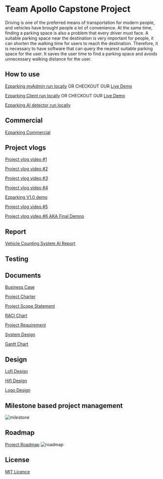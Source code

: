 # Team Apollo Capstone Project
Driving is one of the preferred means of transportation for modern people, and vehicles have brought people a lot of convenience. At the same time, finding a parking space is also a problem that every driver must face. A suitable parking space near the destination is very important for people, it can shorten the walking time for users to reach the destination. Therefore, it is necessary to have software that can query the nearest suitable parking space for the user. It saves the user time to find a parking space and avoids unnecessary walking distance for the user.

## How to use
[Ezparking myAdmin run locally](https://github.com/kevinren1108/Apollo-Capstone-Project/blob/main/ezparking_frontend/README.md)
OR CHECKOUT OUR [Live Demo](https://singular-malabi-a5e23d.netlify.app)

[Ezparking Client run locally](https://github.com/kevinren1108/Apollo-Capstone-Project/blob/main/ezparking_client/README.md)
OR CHECKOUT OUR [Live Demo](https://urezparking.com/)

[Ezparking AI detector run locally](https://github.com/kevinren1108/Apollo-Capstone-Project/blob/main/ezparking_ai_detector/README.md)

## Commercial
[Ezparking Commercial](https://youtu.be/O7K-yJcxkeY)

## Project vlogs
[Project vlog video #1](https://youtu.be/MFvi8rMCnk8)

[Project vlog video #2](https://youtu.be/5cvXk_ntv1g) 

[Project vlog video #3](https://youtu.be/iK_OS3lrqLc) 

[Project vlog video #4](https://youtu.be/MstLx1w7VWg) 

[Ezparking V1.0 demo](https://youtu.be/i0k2DUT1LrE) 

[Project vlog video #5](https://youtu.be/k2uPJct-0C8) 

[Project vlog video #6 AKA Final Demno](https://youtu.be/qRdufaFVSw4)

## Report
[Vehicle Counting System AI Report](https://github.com/kevinren1108/Apollo-Capstone-Project/blob/main/ezparking_frontend/README.md)

## Testing

## Documents
[Business Case](https://github.com/kevinren1108/Apollo-Capstone-Project/blob/main/documents/Planning/Business%20Case.pdf)

[Project Charter](https://github.com/kevinren1108/Apollo-Capstone-Project/blob/main/documents/Planning/Project%20Charter.pdf)

[Project Scope Statement](https://github.com/kevinren1108/Apollo-Capstone-Project/blob/main/documents/Planning/Project%20Scope%20Statement.pdf)

[RACI Chart](https://github.com/kevinren1108/Apollo-Capstone-Project/blob/main/documents/Planning/RACI%20Chart.docx.pdf)

[Project Requirement](https://github.com/kevinren1108/Apollo-Capstone-Project/blob/main/documents/Planning/project%20%20requirement.pdf)

[System Design](https://github.com/kevinren1108/Apollo-Capstone-Project/blob/main/documents/Planning/system%20design.pdf)

[Gantt Chart](https://github.com/kevinren1108/Apollo-Capstone-Project/blob/main/documents/Planning/Gantt_chart_upto_MS2.4.pdf)

## Design

[Lofi Design](https://github.com/kevinren1108/Apollo-Capstone-Project/blob/main/design/lofi%20design.pdf)

[Hifi Design](https://github.com/kevinren1108/Apollo-Capstone-Project/blob/main/design/hifi%20design.pdf)

[Logo Design](https://github.com/kevinren1108/Apollo-Capstone-Project/blob/main/design/logo.png)

## Milestone based project management
![milestone](https://user-images.githubusercontent.com/6381488/205513873-ba5cd052-c25d-490a-8e16-d6d20395b0af.PNG)

## Roadmap
[Project Roadmap](https://cultured-attraction-29e.notion.site/09f98feff5954c5eae4582e951a5a931?v=146a5f3935934354ac3b003aadd3a395)
![roadmap](https://user-images.githubusercontent.com/6381488/205512707-b87c0dc8-df66-4be7-a8cd-6d0cd0d8cd1c.PNG)

## License 
[MIT Licence](https://www.mit.edu/~amini/LICENSE.md)
